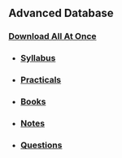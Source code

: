 ## Advanced Database

### [Download All At Once](https://samriddhicollegeedunp-my.sharepoint.com/:f:/g/personal/wilsonshrestha_samriddhicollege_edu_np/ErclXxKlAotKn-Ldw0KzOM8BC-VmjX2ipBQxOCxrKqmW_g?e=WJ6f1q)

- ### [Syllabus](https://samriddhicollegeedunp-my.sharepoint.com/:f:/g/personal/wilsonshrestha_samriddhicollege_edu_np/EuxIyV_1oRlOiBAQ3leOvMUBr4GoHYi673pSIIXjhpSN6w?e=M1xWyJ)

- ### [Practicals](https://samriddhicollegeedunp-my.sharepoint.com/:f:/g/personal/wilsonshrestha_samriddhicollege_edu_np/EqzEZIUa4Z1OhL6-7JKobu8BQmi_jUuMGWaRoJPhVkehAg?e=qcIHCg)

- ### [Books](https://samriddhicollegeedunp-my.sharepoint.com/:f:/g/personal/wilsonshrestha_samriddhicollege_edu_np/ErELYIJK2PJAm3U0EMoGlP4BsiL3IVitEur-LYyN_WGd-w?e=12G0Fw)
 
- ### [Notes](https://samriddhicollegeedunp-my.sharepoint.com/:f:/g/personal/wilsonshrestha_samriddhicollege_edu_np/EpeFg9ovevBEtqXPx4l1RKYBhBqceDA76E8CAJuRVM9k6w?e=HbX7Dh)

- ### [Questions](https://samriddhicollegeedunp-my.sharepoint.com/:f:/g/personal/wilsonshrestha_samriddhicollege_edu_np/EhBYdMfSIr5CqqSad42PUkAB1P2TXX29fdmouiQJoS4f7Q?e=171NVT)

